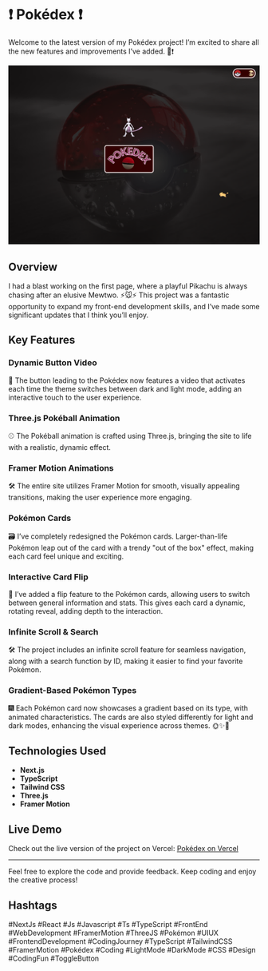 # ❗️ Pokédex ❗️

Welcome to the latest version of my Pokédex project! I’m excited to share all
the new features and improvements I’ve added. 🐾❗️

![](public/home.png)

## Overview

I had a blast working on the first page, where a playful Pikachu is always
chasing after an elusive Mewtwo. ⚡️🐭⚡️ This project was a fantastic
opportunity to expand my front-end development skills, and I’ve made some
significant updates that I think you’ll enjoy.

## Key Features

### Dynamic Button Video

🎥 The button leading to the Pokédex now features a video that activates each
time the theme switches between dark and light mode, adding an interactive touch
to the user experience.

### Three.js Pokéball Animation

⚾️ The Pokéball animation is crafted using Three.js, bringing the site to life
with a realistic, dynamic effect.

### Framer Motion Animations

🛠️ The entire site utilizes Framer Motion for smooth, visually appealing
transitions, making the user experience more engaging.

### Pokémon Cards

🗃️ I’ve completely redesigned the Pokémon cards. Larger-than-life Pokémon leap
out of the card with a trendy "out of the box" effect, making each card feel
unique and exciting.

### Interactive Card Flip

🔁 I’ve added a flip feature to the Pokémon cards, allowing users to switch
between general information and stats. This gives each card a dynamic, rotating
reveal, adding depth to the interaction.

### Infinite Scroll & Search

🛠️ The project includes an infinite scroll feature for seamless navigation,
along with a search function by ID, making it easier to find your favorite
Pokémon.

### Gradient-Based Pokémon Types

🎆 Each Pokémon card now showcases a gradient based on its type, with animated
characteristics. The cards are also styled differently for light and dark modes,
enhancing the visual experience across themes. 🌞✨🌛

## Technologies Used

- **Next.js**
- **TypeScript**
- **Tailwind CSS**
- **Three.js**
- **Framer Motion**

## Live Demo

Check out the live version of the project on Vercel:
[Pokédex on Vercel](https://pokemon-theta-swart.vercel.app/)

---

Feel free to explore the code and provide feedback. Keep coding and enjoy the
creative process!

## Hashtags

#NextJs #React #Js #Javascript #Ts #TypeScript #FrontEnd #WebDevelopment
#FramerMotion #ThreeJS #Pokémon #UIUX #FrontendDevelopment #CodingJourney
#TypeScript #TailwindCSS #FramerMotion #Pokédex #Coding #LightMode #DarkMode
#CSS #Design #CodingFun #ToggleButton
